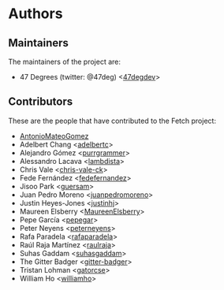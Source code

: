 # Authors

## Maintainers

The maintainers of the project are:

* 47 Degrees (twitter: @47deg) <[47degdev](https://github.com/47degdev)>

## Contributors

These are the people that have contributed to the Fetch project:

* [AntonioMateoGomez](https://github.com/AntonioMateoGomez)
* Adelbert Chang <[adelbertc](https://github.com/adelbertc)>
* Alejandro Gómez <[purrgrammer](https://github.com/purrgrammer)>
* Alessandro Lacava <[lambdista](https://github.com/lambdista)>
* Chris Vale <[chris-vale-ck](https://github.com/chris-vale-ck)>
* Fede Fernández <[fedefernandez](https://github.com/fedefernandez)>
* Jisoo Park <[guersam](https://github.com/guersam)>
* Juan Pedro Moreno <[juanpedromoreno](https://github.com/juanpedromoreno)>
* Justin Heyes-Jones <[justinhj](https://github.com/justinhj)>
* Maureen Elsberry  <[MaureenElsberry](https://github.com/MaureenElsberry)>
* Pepe García <[pepegar](https://github.com/pepegar)>
* Peter Neyens <[peterneyens](https://github.com/peterneyens)>
* Rafa Paradela <[rafaparadela](https://github.com/rafaparadela)>
* Raúl Raja Martínez <[raulraja](https://github.com/raulraja)>
* Suhas Gaddam <[suhasgaddam](https://github.com/suhasgaddam)>
* The Gitter Badger <[gitter-badger](https://github.com/gitter-badger)>
* Tristan Lohman <[gatorcse](https://github.com/gatorcse)>
* William Ho <[williamho](https://github.com/williamho)>